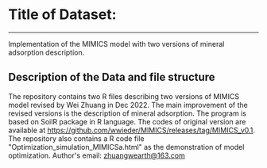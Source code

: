 # Title of Dataset: 
---

Implementation of the MIMICS model with two versions of mineral adsorption description.

## Description of the Data and file structure
The repository contains two R files describing two versions of MIMICS model revised by Wei Zhuang in Dec 2022. The main improvement of the revised versions is the description of mineral adsorption. The program is based on SoilR package in R language. The codes of original version are available at https://github.com/wwieder/MIMICS/releases/tag/MIMICS_v0.1. 
The repository also contains a R code file "Optimization_simulation_MIMICSa.html" as the demonstration of model optimization.
Author's email: zhuangwearth@163.com
